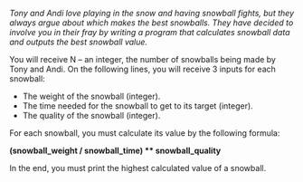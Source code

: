 *Tony and Andi love playing in the snow and having snowball fights, but they always argue about which makes the best snowballs. They have decided to involve you in their fray by writing a program that calculates snowball data and outputs the best snowball value.*<br />

You will receive N – an integer, the number of snowballs being made by Tony and Andi.
On the following lines, you will receive 3 inputs for each snowball:
<br />
- The weight of the snowball (integer).<br />
- The time needed for the snowball to get to its target (integer). <br />
- The quality of the snowball (integer).  

For each snowball, you must calculate its value by the following formula:<br />

__(snowball_weight / snowball_time) ** snowball_quality__

In the end, you must print the highest calculated value of a snowball.
<br />
